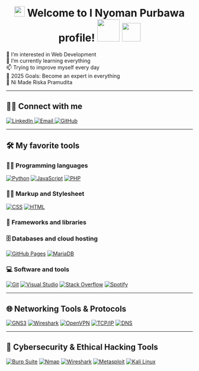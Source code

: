 <h1 align="center">
  <img src="https://media.giphy.com/media/hvRJCLFzcasrR4ia7z/giphy.gif" width="28">
  Welcome to I Nyoman Purbawa profile!
  <img src="https://media3.giphy.com/media/v1.Y2lkPTc5MGI3NjExemNlZGU5ZTRvaG5lbm11cmoycHhnNGJnODc1NTRmZGNxOTJ6NXBxZCZlcD12MV9pbnRlcm5hbF9naWZfYnlfaWQmY3Q9Zw/21N2SvwqN7s4dNhcJs/giphy.gif" width="60">
  <img src="https://media.giphy.com/media/12oufCB0MyZ1Go/giphy.gif" width="50">
</h1>

<div>
   👀 I’m interested in Web Development<br>
    🌱 I’m currently learning everything<br>
    📫 Trying to improve myself every day<br>
    🥅 2025 Goals: Become an expert in everything<br>
    💞️ Ni Made Riska Pramudita<br>

</div>
 

---

## 🙋‍♂️ Connect with me

<p align="">
  <a href="https://www.linkedin.com/in/i-nyoman-purbawa-b506b22a0/">
    <img alt="LinkedIn" title="LinkedIn" src="https://img.shields.io/badge/-LinkedIn-0077B5?style=for-the-badge&logo=linkedin&logoColor=white"/>
  </a>
  <a href="mailto:inyomanpurbawa4@gmail.com">
    <img alt="Email" title="Email" src="https://img.shields.io/badge/-Email-D14836?style=for-the-badge&logo=gmail&logoColor=white"/>
  </a>
  <a href="https://github.com/inyomanpurbawa">
    <img alt="GitHub" title="GitHub" src="https://img.shields.io/badge/-GitHub-181717?style=for-the-badge&logo=github&logoColor=white"/>
  </a>
</p>

---

## 🛠️ My favorite tools

### 👨‍💻 Programming languages
<p>
  <a href="#"><img alt="Python" src="https://img.shields.io/badge/Python-3776AB?logo=python&logoColor=white"></a>
  <a href="#"><img alt="JavaScript" src="https://img.shields.io/badge/JavaScript-F7DF1E?logo=javascript&logoColor=000"></a>
  <a href="#"><img alt="PHP" src="https://img.shields.io/badge/PHP-777BB4?logo=php&logoColor=white"></a>
</p>

### 👷‍♂️ Markup and Stylesheet
<p>
  <a href="#"><img alt="CSS" src="https://img.shields.io/badge/CSS-1572B6?logo=css3&logoColor=fff"></a>
  <a href="#"><img alt="HTML" src="https://img.shields.io/badge/HTML-E34F26?logo=html5&logoColor=white"></a>
</p>

### 🧰 Frameworks and libraries
<p>
  <!-- kosong sementara -->
</p>

### 🗄️ Databases and cloud hosting
<p>
  <a href="#"><img alt="GitHub Pages" src="https://img.shields.io/badge/GitHub%20Pages-327FC7?logo=github&logoColor=white"></a>
  <a href="#"><img alt="MariaDB" src="https://img.shields.io/badge/MariaDB-003545?logo=mariadb&logoColor=white"></a>
</p>

### 💻 Software and tools
<p>
  <a href="#"><img alt="Git" src="https://img.shields.io/badge/Git-F05033?logo=git&logoColor=white"></a>
  <a href="#"><img alt="Visual Studio" src="https://custom-icon-badges.demolab.com/badge/Visual%20Studio-5C2D91.svg?&logo=visual-studio&logoColor=white"></a>
  <a href="#"><img alt="Stack Overflow" src="https://img.shields.io/badge/Stack%20Overflow-FE7A16?logo=stack-overflow&logoColor=white"></a>
  <a href="#"><img alt="Spotify" src="https://img.shields.io/badge/Spotify-1DB954?logo=spotify&logoColor=white"></a>
</p>

---

## 🌐 Networking Tools & Protocols
<p>
  <a href="#"><img alt="GNS3" src="https://img.shields.io/badge/GNS3-3A9BDC?logo=gns3&logoColor=white"></a>
  <a href="#"><img alt="Wireshark" src="https://img.shields.io/badge/Wireshark-1679A7?logo=wireshark&logoColor=white"></a>
  <a href="#"><img alt="OpenVPN" src="https://img.shields.io/badge/OpenVPN-EA7E20?logo=openvpn&logoColor=white"></a>
  <a href="#"><img alt="TCP/IP" src="https://img.shields.io/badge/TCP%2FIP-006400"></a>
  <a href="#"><img alt="DNS" src="https://img.shields.io/badge/DNS-4682B4"></a>
</p>

---

## 🔐 Cybersecurity & Ethical Hacking Tools
<p>
  <a href="#"><img alt="Burp Suite" src="https://img.shields.io/badge/Burp%20Suite-FF6633?logo=burpsuite&logoColor=white"></a>
  <a href="#"><img alt="Nmap" src="https://img.shields.io/badge/Nmap-004B87"></a>
  <a href="#"><img alt="Wireshark" src="https://img.shields.io/badge/Wireshark-1679A7?logo=wireshark&logoColor=white"></a>
  <a href="#"><img alt="Metasploit" src="https://img.shields.io/badge/Metasploit-000000"></a>
  <a href="#"><img alt="Kali Linux" src="https://img.shields.io/badge/Kali%20Linux-557C94?logo=kalilinux&logoColor=white"></a>
</p>
